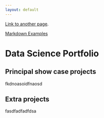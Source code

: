 ```yaml
---
layout: default
---
```



[Link to another page](./another-page.html).

[Markdown Examples](./markdown_examples.html)


# Data Science Portfolio


## Principal show case projects

fkdnoasoidfnaosd

## Extra projects

fasdfadfadfdsa

